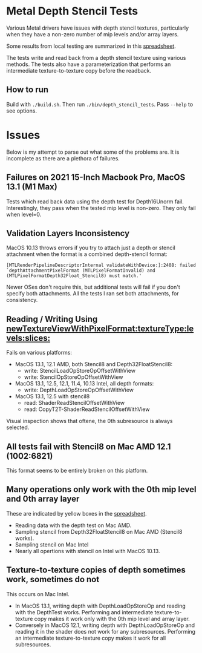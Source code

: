 # Metal Depth Stencil Tests
Various Metal drivers have issues with depth stencil textures, particularly when they have a non-zero number of mip levels and/or array layers.

Some results from local testing are summarized in this [spreadsheet](https://docs.google.com/spreadsheets/d/1G2LuDNlZU1cAuxafvAYHf_HSlQHBYWQXeeBMqfDkvm0/edit?usp=sharing&resourcekey=0-NNvOW6xRqGKayqroZynYdA).

The tests write and read back from a depth stencil texture using various methods. The tests also have a parameterization that performs an intermediate texture-to-texture copy before the readback.

## How to run
Build with `./build.sh`. Then run `./bin/depth_stencil_tests`. Pass `--help` to see options.

# Issues
Below is my attempt to parse out what some of the problems are. It is incomplete as there are a plethora of failures.

## Failures on 2021 15-Inch Macbook Pro, MacOS 13.1 (M1 Max)
Tests which read back data using the depth test for Depth16Unorm fail. Interestingly, they pass when the tested mip level is non-zero. They only fail when level=0.

## Validation Layers Inconsistency
MacOS 10.13 throws errors if you try to attach just a depth or stencil attachment when the format is a combined depth-stencil format:
```
[MTLRenderPipelineDescriptorInternal validateWithDevice:]:2408: failed `depthAttachmentPixelFormat (MTLPixelFormatInvalid) and (MTLPixelFormatDepth32Float_Stencil8) must match.'
```
Newer OSes don't require this, but additional tests will fail if you don't specify both attachments.
All the tests I ran set both attachments, for consistency.

## Reading / Writing Using [newTextureViewWithPixelFormat:textureType:levels:slices:](https://developer.apple.com/documentation/metal/mtltexture/1515409-newtextureviewwithpixelformat)

Fails on various platforms:
 - MacOS 13.1, 12.1 AMD, both Stencil8 and Depth32FloatStencil8:
   - write: StencilLoadOpStoreOpOffsetWithView
   - write: StencilOpStoreOpOffsetWithView
 - MacOS 13.1, 12.5, 12.1, 11.4, 10.13 Intel, all depth formats:
   - write: DepthLoadOpStoreOpOffsetWithView
 - MacOS 13.1, 12.5 with stencil8
   - read: ShaderReadStencilOffsetWithView
   - read: CopyT2T-ShaderReadStencilOffsetWithView

Visual inspection shows that oftene, the 0th subresource is always selected.

## All tests fail with Stencil8 on Mac AMD 12.1 (1002:6821)
This format seems to be entirely broken on this platform.

## Many operations only work with the 0th mip level and 0th array layer
These are indicated by yellow boxes in the [spreadsheet](https://docs.google.com/spreadsheets/d/1G2LuDNlZU1cAuxafvAYHf_HSlQHBYWQXeeBMqfDkvm0/edit?usp=sharing&resourcekey=0-NNvOW6xRqGKayqroZynYdA).
 - Reading data with the depth test on Mac AMD.
 - Sampling stencil from Depth32FloatStencil8 on Mac AMD (Stencil8 works).
 - Sampling stencil on Mac Intel
 - Nearly all opertions with stencil on Intel with MacOS 10.13.

## Texture-to-texture copies of depth sometimes work, sometimes do not
This occurs on Mac Intel.
 - In MacOS 13.1, writing depth with DepthLoadOpStoreOp and reading with the DepthTest works.
   Performing and intermediate texture-to-texture copy makes it work only with the 0th mip level and array layer.
 - Conversely in MacOS 12.1, writing depth with DepthLoadOpStoreOp and reading it in the shader does not work for any subresources.
   Performing an intermediate texture-to-texture copy makes it work for all subresources.
